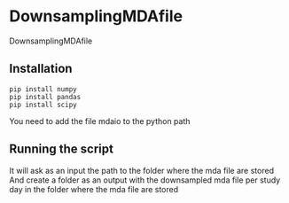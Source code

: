 # DownsamplingMDAfile
DownsamplingMDAfile
## Installation 



```
pip install numpy
pip install pandas
pip install scipy
```

You need to add the file mdaio to the python path

## Running the script
It will ask as an input the path to the folder where the mda file are stored
And create a folder as an output with the downsampled mda file per study day in the folder where the mda file are stored
